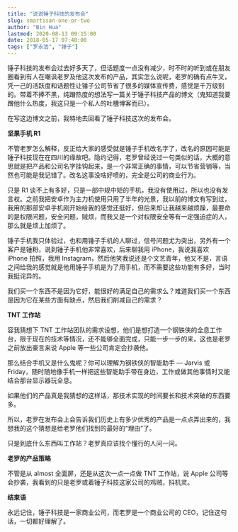 ```yaml
---
title: "说说锤子科技的发布会"
slug: smartisan-one-or-two
author: "Bin Hua"
lastmod: 2020-08-13 09:15:00
date: 2018-05-17 07:40:00
tags: ["罗永浩", "锤子"]
---
```


锤子科技的发布会过去好多天了，但话题度一点没有减少，时不时的听到或在朋友圈看到有人在嘲讽老罗及他这次发布的产品，其实怎么说呢，老罗的确有点牛叉，凭一己的活跃度和话题性让锤子公司节省了很多的媒体宣传费，感觉是千万级别的。带着不捧不黑，纯蹭热度的想法写一篇关于锤子科技产品的博文（鬼知道我要蹭他什么热度，我这只是一个私人的吐槽博客而已）。

在写这边博文之前，我特地去回看了锤子科技这次的发布会。

**坚果手机 R1**

不管老罗怎么解释，反正给大家的感受就是锤子手机改名字了，改名的原因可能是锤子科技现在在四川的缘故吧。隐约记得，老罗曾经说过一句类似的话，大概的意思就是把产品和公司名字挂钩起来，是一个非常正确的事情，可以节省营销等，当然也可能是我记错了。改名这事没啥好喷的，完全是公司的商业行为。

只是 R1 谈不上有多好，只是一部中规中矩的手机，我没有使用过，所以也没有发言权。之前我把安卓作为主力机使用只用了半年的光景，我以前的博文有写到过，我用的那部安卓手机刚开始给我的感觉还挺好，但后来却让我越来越烦躁，最要命的是权限问题，安全问题，贼烦，而我又是一个对权限安全等有一定强迫症的人，那么就是烦上加烦了。

锤子手机我只体验过，也和用锤子手机的人聊过，信号问题尤为突出，另外有一个客户是锤粉，说到锤子手机他非常喜欢，后来聊我用 iPhone，我说我喜欢 iPhone 拍照，我用 Instagram，然后他笑我说还是个文艺青年，他又不是，言语之间给我的感觉就是他用锤子手机是为了用手机，而不需要这些功能有多好，当时我挺诧异的。

我们买一个东西不是因为它好，能很好的满足自己的需求么？难道我们买一个东西是因为它在某些方面有缺点，然后我们削减自己的需求？

**TNT 工作站**

容我猜想下 TNT 工作站团队的需求设想，他们是想打造一个钢铁侠的全息工作台，限于现在的技术等情况，还不能够全面完成，只能一步一步的来，这也是老罗之前放出豪言来说 Apple 等一些公司肯定会抄袭他。

那么结合手机又是什么鬼呢？你可以理解为钢铁侠的智能助手 — Jarvis 或 Friday，随时随地像手机一样把这些智能助手带在身边，工作或做其他事情时又能结合那台显示器玩全息。

如果他们的产品真是我猜想的这样话，那技术实现的时间要长和技术突破的东西要多。

所以，老罗在发布会上会告诉我们历史上有多少优秀的产品是一点点弄出来的，我想我的这个猜想是给老罗他们找到的最好的“理由”了。

只是到底什么东西叫工作站？老罗真应该找个懂行的人问一问。

**老罗的产品策略**

不管是从 almost 全面屏，还是从这次一点一点做 TNT 工作站，说 Apple 公司等会抄袭，我看到的只是老罗或着锤子科技这家公司的鸡贼，抖机灵。

**结束语**

永远记住，锤子科技是一家商业公司，而老罗是一个商业公司的 CEO，记住这句话，一切都好理解了。